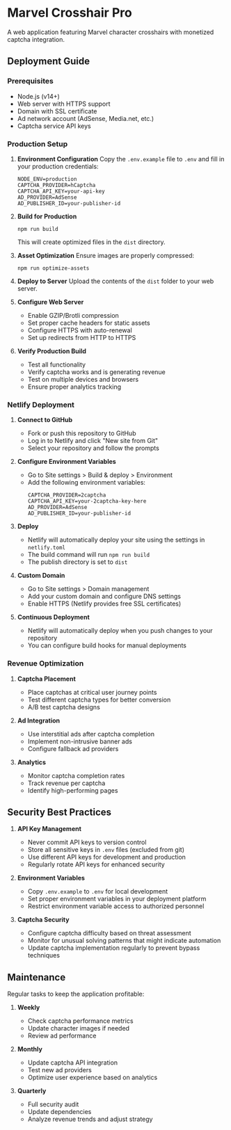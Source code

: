 # Marvel Crosshair Pro

A web application featuring Marvel character crosshairs with monetized captcha integration.

## Deployment Guide

### Prerequisites
- Node.js (v14+)
- Web server with HTTPS support
- Domain with SSL certificate
- Ad network account (AdSense, Media.net, etc.)
- Captcha service API keys

### Production Setup

1. **Environment Configuration**
   Copy the `.env.example` file to `.env` and fill in your production credentials:
   ```
   NODE_ENV=production
   CAPTCHA_PROVIDER=hCaptcha
   CAPTCHA_API_KEY=your-api-key
   AD_PROVIDER=AdSense
   AD_PUBLISHER_ID=your-publisher-id
   ```

2. **Build for Production**
   ```
   npm run build
   ```
   This will create optimized files in the `dist` directory.

3. **Asset Optimization**
   Ensure images are properly compressed:
   ```
   npm run optimize-assets
   ```

4. **Deploy to Server**
   Upload the contents of the `dist` folder to your web server.

5. **Configure Web Server**
   - Enable GZIP/Brotli compression
   - Set proper cache headers for static assets
   - Configure HTTPS with auto-renewal
   - Set up redirects from HTTP to HTTPS

6. **Verify Production Build**
   - Test all functionality
   - Verify captcha works and is generating revenue
   - Test on multiple devices and browsers
   - Ensure proper analytics tracking

### Netlify Deployment

1. **Connect to GitHub**
   - Fork or push this repository to GitHub
   - Log in to Netlify and click "New site from Git"
   - Select your repository and follow the prompts

2. **Configure Environment Variables**
   - Go to Site settings > Build & deploy > Environment
   - Add the following environment variables:
     ```
     CAPTCHA_PROVIDER=2captcha
     CAPTCHA_API_KEY=your-2captcha-key-here
     AD_PROVIDER=AdSense
     AD_PUBLISHER_ID=your-publisher-id
     ```

3. **Deploy**
   - Netlify will automatically deploy your site using the settings in `netlify.toml`
   - The build command will run `npm run build`
   - The publish directory is set to `dist`

4. **Custom Domain**
   - Go to Site settings > Domain management
   - Add your custom domain and configure DNS settings
   - Enable HTTPS (Netlify provides free SSL certificates)

5. **Continuous Deployment**
   - Netlify will automatically deploy when you push changes to your repository
   - You can configure build hooks for manual deployments

### Revenue Optimization

1. **Captcha Placement**
   - Place captchas at critical user journey points
   - Test different captcha types for better conversion
   - A/B test captcha designs

2. **Ad Integration**
   - Use interstitial ads after captcha completion
   - Implement non-intrusive banner ads
   - Configure fallback ad providers

3. **Analytics**
   - Monitor captcha completion rates
   - Track revenue per captcha
   - Identify high-performing pages

## Security Best Practices

1. **API Key Management**
   - Never commit API keys to version control
   - Store all sensitive keys in `.env` files (excluded from git)
   - Use different API keys for development and production
   - Regularly rotate API keys for enhanced security

2. **Environment Variables**
   - Copy `.env.example` to `.env` for local development
   - Set proper environment variables in your deployment platform
   - Restrict environment variable access to authorized personnel

3. **Captcha Security**
   - Configure captcha difficulty based on threat assessment
   - Monitor for unusual solving patterns that might indicate automation
   - Update captcha implementation regularly to prevent bypass techniques

## Maintenance

Regular tasks to keep the application profitable:

1. **Weekly**
   - Check captcha performance metrics
   - Update character images if needed
   - Review ad performance

2. **Monthly**
   - Update captcha API integration
   - Test new ad providers
   - Optimize user experience based on analytics

3. **Quarterly**
   - Full security audit
   - Update dependencies
   - Analyze revenue trends and adjust strategy
